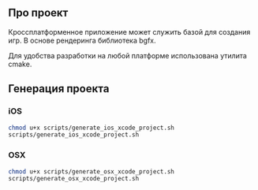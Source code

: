 ## Про проект
Кроссплатформенное приложение может служить базой для создания игр. 
В основе рендеринга библиотека bgfx.

Для удобства разработки на любой платформе использована утилита cmake.
## Генерация проекта
### iOS
```sh
chmod u+x scripts/generate_ios_xcode_project.sh
scripts/generate_ios_xcode_project.sh
```

### OSX
```sh
chmod u+x scripts/generate_osx_xcode_project.sh
scripts/generate_osx_xcode_project.sh
```